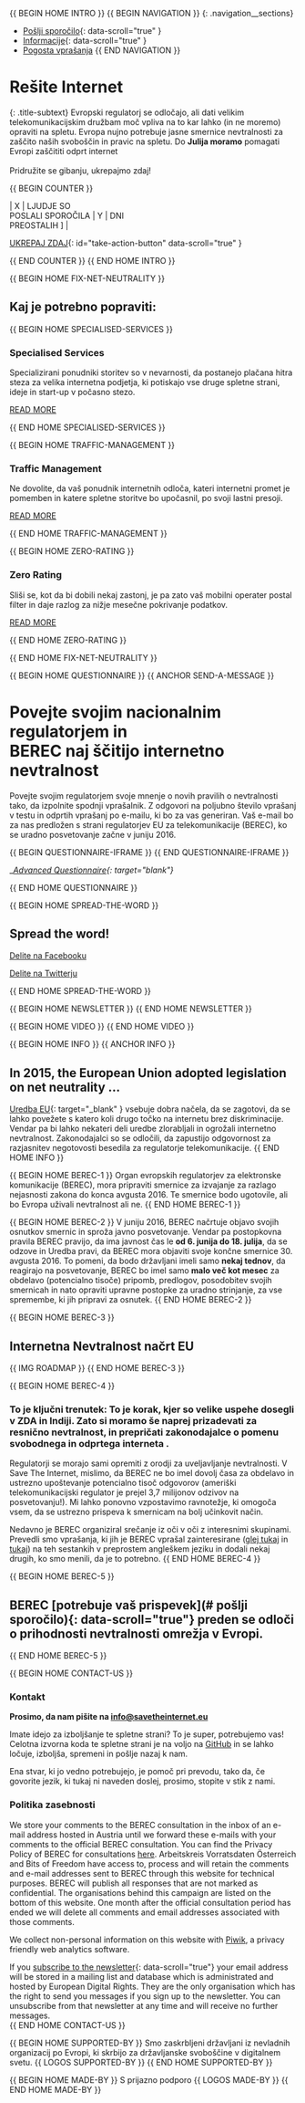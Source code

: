 {{ BEGIN HOME INTRO }}
{{ BEGIN NAVIGATION }}
{: .navigation__sections}
- [Pošlji sporočilo](#send-a-message){: data-scroll="true" }
- [Informacije](#info){: data-scroll="true" }
- [Pogosta vprašanja](faq)
{{ END NAVIGATION }}

# Rešite Internet

{: .title-subtext}
Evropski regulatorj se odločajo, ali dati velikim telekomunikacijskim družbam moč
vpliva na to kar lahko (in ne moremo) opraviti na spletu. Evropa nujno potrebuje jasne smernice nevtralnosti
za zaščito naših svoboščin in pravic na spletu. Do __Julija moramo__ pomagati Evropi zaščititi odprt internet
<br><br>
Pridružite se gibanju, ukrepajmo zdaj!

{{ BEGIN COUNTER }}

| X | LJUDJE SO <br> POSLALI SPOROČILA | Y | DNI <br> PREOSTALIH ] |

[UKREPAJ ZDAJ](#send-a-message){: id="take-action-button" data-scroll="true" }

{{ END COUNTER }}
{{ END HOME INTRO }}

{{ BEGIN HOME FIX-NET-NEUTRALITY }}

## Kaj je potrebno popraviti:

{{ BEGIN HOME SPECIALISED-SERVICES }}

### Specialised Services

Specializirani ponudniki storitev so v nevarnosti, da postanejo plačana hitra steza za velika internetna podjetja, ki potiskajo vse druge spletne strani, ideje in start-up v počasno stezo.

[READ MORE](faq/#what-are-specialised-services)

{{ END HOME SPECIALISED-SERVICES }}

{{ BEGIN HOME TRAFFIC-MANAGEMENT }}

### Traffic Management

Ne dovolite, da vaš ponudnik internetnih odloča, kateri internetni promet je pomemben in katere spletne storitve bo upočasnil, po svoji lastni presoji.

[READ MORE](faq/#what-is-traffic-management)

{{ END HOME TRAFFIC-MANAGEMENT }}

{{ BEGIN HOME ZERO-RATING }}

### Zero Rating

Sliši se, kot da bi dobili nekaj zastonj, je pa zato vaš mobilni operater postal filter in daje razlog za nižje mesečne pokrivanje podatkov.

[READ MORE](faq/#what-is-zero-rating)

{{ END HOME ZERO-RATING }}

{{ END HOME FIX-NET-NEUTRALITY }}


{{ BEGIN HOME QUESTIONNAIRE }}
{{ ANCHOR SEND-A-MESSAGE }}

# Povejte svojim nacionalnim regulatorjem in <br> BEREC naj ščitijo internetno nevtralnost

Povejte svojim regulatorjem svoje mnenje o novih pravilih o nevtralnosti tako, da izpolnite spodnji vprašalnik. Z odgovori na poljubno število vprašanj v testu in odprtih vprašanj po e-mailu, ki bo za vas generiran. Vaš e-mail bo za nas predložen s strani regulatorjev EU za telekomunikacije (BEREC), ko se uradno posvetovanje začne v juniju 2016.

{{ BEGIN QUESTIONNAIRE-IFRAME }}
{{ END QUESTIONNAIRE-IFRAME }}

__[Advanced Questionnaire](https://consultation.savetheinternet.eu/advanced/){: target="_blank"}__

{{ END HOME QUESTIONNAIRE }}

{{ BEGIN HOME SPREAD-THE-WORD }}

## Spread the word!

[Delite na Facebooku](http://www.facebook.com/sharer/sharer.php?s=100&p%5Burl%5D=http://www.savetheinternet.eu/&p%5Bimages%5D%5B0%5D=http://www.savetheinternet.eu/img/thumbnail.png&p%5Btitle%5D=Help%20Save%20the%20Internet&p%5Bsummary%5D=Your%20freedom%20online%20is%20threatened%20by%20EU%20proposals.%20The%20fight%20for%20an%20open%20Internet%20is%20happening%20right%20now%20in%20Brussels.)

[Delite na Twitterju](https://twitter.com/intent/tweet?text=Help%20save%20the%20internet.%20Tell%20your%20regulator%20to%20safeguard%20net%20neutrality.%20http%3A%2F%2Fwww.savetheinternet.eu%2F%20%23SaveTheInternet)

{{ END HOME SPREAD-THE-WORD }}

{{ BEGIN HOME NEWSLETTER }}
{{ END HOME NEWSLETTER }}

{{ BEGIN HOME VIDEO }}
{{ END HOME VIDEO }}

{{ BEGIN HOME INFO }}
{{ ANCHOR INFO }}
## In 2015, the European Union adopted legislation on net neutrality ...

[Uredba EU](http://eur-lex.europa.eu/legal-content/EN/TXT/?uri=CELEX:32015R2120){: target="_blank" } vsebuje dobra načela, da se zagotovi, da se lahko povežete s katero koli drugo točko na internetu brez diskriminacije. Vendar pa bi lahko nekateri deli uredbe zlorabljali in ogrožali internetno nevtralnost. Zakonodajalci so se odločili, da zapustijo odgovornost za razjasnitev negotovosti besedila za regulatorje telekomunikacije.
{{ END HOME INFO }}


{{ BEGIN HOME BEREC-1 }}
Organ evropskih regulatorjev za elektronske komunikacije (BEREC), mora pripraviti smernice za izvajanje za razlago nejasnosti zakona do konca avgusta 2016. Te smernice bodo ugotovile, ali bo Evropa uživali nevtralnost ali ne.
{{ END HOME BEREC-1 }}

{{ BEGIN HOME BEREC-2 }}
V juniju 2016, BEREC načrtuje objavo svojih osnutkov smernic in sproža javno posvetovanje. Vendar pa postopkovna pravila BEREC pravijo, da ima javnost čas le __od 6. junija do 18. julija__, da se odzove in Uredba pravi, da BEREC mora objaviti svoje končne smernice 30. avgusta 2016. To pomeni, da bodo državljani imeli samo __nekaj tednov__, da reagirajo na posvetovanje, BEREC bo imel samo __malo več kot mesec__ za obdelavo (potencialno tisoče) pripomb, predlogov, posodobitev svojih smernicah in nato opraviti upravne postopke za uradno strinjanje, za vse spremembe, ki jih pripravi za osnutek.
{{ END HOME BEREC-2 }}

{{ BEGIN HOME BEREC-3 }}
## Internetna Nevtralnost načrt EU
{{ IMG ROADMAP }}
{{ END HOME BEREC-3 }}

{{ BEGIN HOME BEREC-4 }}
### __To je ključni trenutek: To je korak, kjer so velike uspehe dosegli v ZDA in Indiji. Zato si moramo še naprej prizadevati za resnično nevtralnost, in prepričati zakonodajalce o pomenu svobodnega in odprtega interneta .__

Regulatorji se morajo sami opremiti z orodji za uveljavljanje nevtralnosti. V Save The Internet, mislimo, da BEREC ne bo imel dovolj časa za obdelavo in ustrezno upoštevanje potencialno tisoč odgovorov (ameriški telekomunikacijski regulator je prejel 3,7 milijonov odzivov na posvetovanju!). Mi lahko ponovno vzpostavimo ravnotežje, ki omogoča vsem, da se ustrezno prispeva k smernicam na bolj učinkovit način.

Nedavno je BEREC organiziral srečanje iz oči v oči z interesnimi skupinami. Prevedli smo vprašanja, ki jih je BEREC vprašal zainteresirane ([glej tukaj](https://edri.org/edris-first-input-on-net-neutrality-guidelines/) in [tukaj](https://www.accessnow.org/rekindling-net-neutrality-our-meeting-with-eus-telecoms-regulators/)) na teh sestankih v preprostem angleškem jeziku in dodali nekaj drugih, ko smo menili, da je to potrebno.
{{ END HOME BEREC-4 }}

{{ BEGIN HOME BEREC-5 }}
## BEREC [potrebuje vaš prispevek](# pošlji sporočilo){: data-scroll="true"} preden se odloči o prihodnosti nevtralnosti omrežja v Evropi.
{{ END HOME BEREC-5 }}

{{ BEGIN HOME CONTACT-US }}
### Kontakt

__Prosimo, da nam pišite na [info@savetheinternet.eu](mailto:info@savetheinternet.eu)__

Imate idejo za izboljšanje te spletne strani? To je super, potrebujemo vas! Celotna izvorna koda te spletne strani je na voljo na [GitHub](https://github.com/Netzfreiheit/STI-UI) in se lahko ločuje, izboljša, spremeni in pošlje nazaj k nam.

Ena stvar, ki jo vedno potrebujejo, je pomoč pri prevodu, tako da, če govorite jezik, ki tukaj ni naveden doslej, prosimo, stopite v stik z nami.

### Politika zasebnosti

We store your comments to the BEREC consultation in the inbox of an e-mail address hosted in Austria until we forward these e-mails with your comments to the official BEREC consultation. You can find the Privacy Policy of BEREC for consultations [here](http://berec.europa.eu/eng/document_register/subject_matter/berec_office/download/0/4615-privacy-statement-berec-office-policy-do_0.pdf). Arbeitskreis Vorratsdaten Österreich and Bits of Freedom have access to, process and will retain the comments and e-mail addresses sent to BEREC through this website for technical purposes. BEREC will publish all responses that are not marked as confidential. The organisations behind this campaign are listed on the bottom of this website. One month after the official consultation period has ended we will delete all comments and email addresses associated with those comments.

We collect non-personal information on this website with [Piwik](https://piwik.org/), a privacy friendly web analytics software.

If you [subscribe to the newsletter](#subscribe-to-newsletter){: data-scroll="true"} your email address will be stored in a mailing list and database which is administrated and hosted by European Digital Rights. They are the only organisation which has the right to send you messages if you sign up to the newsletter. You can unsubscribe from that newsletter at any time and will receive no further messages.  
{{ END HOME CONTACT-US }}

{{ BEGIN HOME SUPPORTED-BY }}
Smo zaskrbljeni državljani iz nevladnih organizacij po Evropi, ki skrbijo za državljanske svoboščine v digitalnem svetu.
{{ LOGOS SUPPORTED-BY }}
{{ END HOME SUPPORTED-BY }}

{{ BEGIN HOME MADE-BY }}
S prijazno podporo
{{ LOGOS MADE-BY }}
{{ END HOME MADE-BY }}
